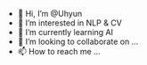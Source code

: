 - 👋 Hi, I’m @Uhyun
- 👀 I’m interested in NLP & CV
- 🌱 I’m currently learning AI
- 💞️ I’m looking to collaborate on ...
- 📫 How to reach me ...

<!---
Uhyun-J/Uhyun-J is a ✨ special ✨ repository because its `README.md` (this file) appears on your GitHub profile.
You can click the Preview link to take a look at your changes.
--->
